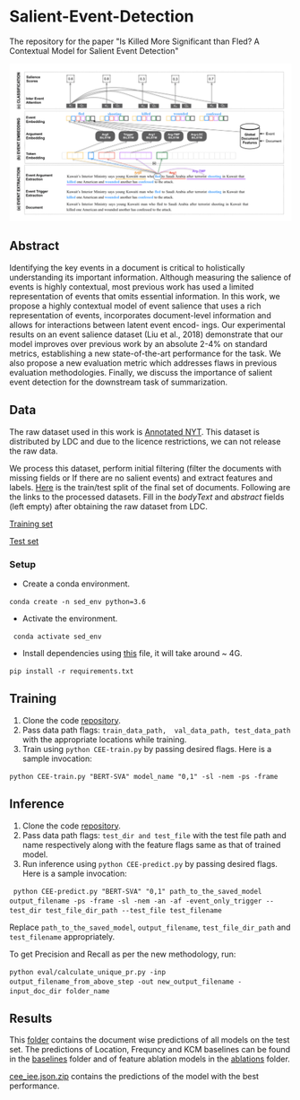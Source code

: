 # Salient-Event-Detection
The repository for the paper "Is Killed More Significant than Fled? A Contextual Model for Salient Event Detection"

<p align="center"><img src="Overview.png" width="800"></p>

## Abstract

Identifying the key events in a document is critical to holistically understanding its important information. Although measuring the salience of events is highly contextual, most previous work has used a limited representation of events that omits essential information. In this work, we propose a highly contextual model of event salience that uses a rich representation of events, incorporates document-level information and allows for interactions between latent event encod- ings. Our experimental results on an event salience dataset (Liu et al., 2018) demonstrate that our model improves over previous work by an absolute 2-4% on standard metrics, establishing a new state-of-the-art performance for the task. We also propose a new evaluation metric which addresses flaws in previous evaluation methodologies. Finally, we discuss the importance of salient event detection for the downstream task of summarization.

## Data
The raw dataset used in this work is [Annotated NYT](https://catalog.ldc.upenn.edu/LDC2008T19). This dataset is distributed by LDC and due to the licence restrictions, we can not release the raw data. 

We process this dataset, perform initial filtering (filter the documents with missing fields or If there are no salient events) and extract features and labels. [Here](./data) is the train/test split of the final set of documents. Following are the links to the processed datasets. Fill in the *bodyText* and *abstract* fields (left empty) after obtaining the raw dataset from LDC.

[Training set](https://drive.google.com/file/d/1Q2L7t7_JnBXvd0my3d129Pq9yYKw-Oqi/view?usp=sharing)

[Test set](https://drive.google.com/file/d/1xDCRGadAXlpheCCizWWIkSfAr30TKZgw/view?usp=sharing)

### Setup

- Create a conda environment.

``conda create -n sed_env python=3.6``

- Activate the environment.

`` conda activate sed_env``

- Install dependencies using [this](https://github.com/CogComp/Salient-Event-Detection/blob/master/requirements.txt) file, it will take around ~ 4G.

``pip install -r requirements.txt``

## Training

1. Clone the code [repository](https://github.com/DishaJindal/Salient-Event-Detection).
1. Pass data path flags: `` train_data_path,  val_data_path, test_data_path `` with the appropriate locations while training.
1. Train using `` python CEE-train.py `` by passing desired flags. Here is a sample invocation:

  `` python CEE-train.py "BERT-SVA" model_name "0,1" -sl -nem -ps -frame ``

## Inference

1. Clone the code [repository](https://github.com/DishaJindal/Salient-Event-Detection).
1. Pass data path flags: `` test_dir and test_file `` with the test file path and name respectively along with the feature flags same as that of trained model.
1. Run inference using `` python CEE-predict.py `` by passing desired flags. Here is a sample invocation:

  `` python CEE-predict.py "BERT-SVA" "0,1" path_to_the_saved_model output_filename -ps -frame -sl -nem -an -af -event_only_trigger --test_dir test_file_dir_path --test_file test_filename``
  
Replace ``path_to_the_saved_model``, ``output_filename``, ``test_file_dir_path`` and ``test_filename`` appropriately.

To get Precision and Recall as per the new methodology, run:
  
  ``python eval/calculate_unique_pr.py -inp output_filename_from_above_step -out new_output_filename -input_doc_dir folder_name``

## Results

This [folder](https://github.com/DishaJindal/Salient-Event-Detection/tree/master/results) contains the document wise predictions of all models on the test set. 
The predictions of Location, Frequncy and KCM baselines can be found in the [baselines](https://github.com/DishaJindal/Salient-Event-Detection/tree/master/results/baselines) folder and 
of feature ablation models in the [ablations](https://github.com/DishaJindal/Salient-Event-Detection/tree/master/results/ablations) folder.

[cee_iee.json.zip](https://github.com/DishaJindal/Salient-Event-Detection/tree/master/results/cee_iee.json.zip) contains the predictions of the model with the best performance.




